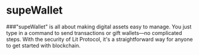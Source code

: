 # supeWallet
###"supeWallet" is all about making digital assets easy to manage. You just type in a command to send transactions or gift wallets—no complicated steps. With the security of Lit Protocol, it's a straightforward way for anyone to get started with blockchain.
